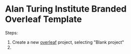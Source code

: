# Alan Turing Institute Branded Overleaf Template

Steps:
1. Create a new [overleaf](https://www.overleaf.com/) project, selecting "Blank project"
2. 

